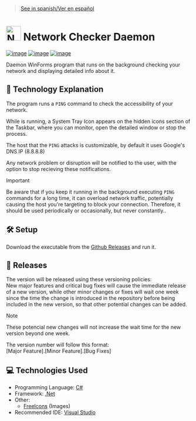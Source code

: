 > [See in spanish/Ver en español](https://github.com/LuisMiSanVe/NetworkCheckerDaemon/blob/main/README.es.md)
# <img src="https://github.com/LuisMiSanVe/NetworkCheckerDaemon/blob/main/NetworkCheckerDaemon/Resources/icon.ico" width="40" alt="NetworkCheckerDaemon Logo"> Network Checker Daemon
[![image](https://img.shields.io/badge/C%23-239120?style=for-the-badge&logo=csharp&logoColor=white)](https://dotnet.microsoft.com/en-us/languages/csharp)
[![image](https://img.shields.io/badge/.NET-5C2D91?style=for-the-badge&logo=.net&logoColor=white)](https://dotnet.microsoft.com/en-us/learn/dotnet/what-is-dotnet)
[![image](https://img.shields.io/badge/Visual_Studio-5C2D91?style=for-the-badge&logo=visual%20studio&logoColor=white)](https://visualstudio.microsoft.com/)

Daemon WinForms program that runs on the background checking your network and displaying detailed info about it.

## 📝 Technology Explanation
The program runs a `PING` command to check the accessibility of your network.

While is running, a System Tray Icon appears on the hidden icons section of the Taskbar, where you can monitor, open the detailed window or stop the process.

The host that the `PING` attacks is customizable, by default it uses Google's DNS IP (8.8.8.8)

Any network problem or disruption will be notified to the user, with the option to stop recieving these notifications.

> [!IMPORTANT]
> Be aware that if you keep it running in the background executing `PING` commands for a long time, it can overload network traffic, potentially causing the host you're targeting to block your connection. Therefore, it should be used periodically or occasionally, but never constantly..

## 🛠️ Setup
Download the executable from the [Github Releases](https://github.com/LuisMiSanVe/NetworkCheckerDaemon/releases) and run it.

## 🚀 Releases
The version will be released using these versioning policies:\
New major features and critical bug fixes will cause the immediate release of a new version, while other minor changes or fixes will wait one week since the time the change is introduced in the repository before being included in the new version, so that other potential changes can be added.
>[!NOTE]
>These potencial new changes will not increase the wait time for the new version beyond one week.

The version number will follow this format: \
\[Major Feature\].\[Minor Feature\].\[Bug Fixes\]

## 💻 Technologies Used
- Programming Language: [C#](https://dotnet.microsoft.com/en-us/languages/csharp)
- Framework: [.Net](https://dotnet.microsoft.com/en-us/learn/dotnet/what-is-dotnet)
- Other:
  - [FreeIcons](https://freeicons.io/) (Images)
- Recommended IDE: [Visual Studio](https://visualstudio.microsoft.com/) 
